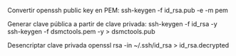 Convertir openssh public key en PEM:
ssh-keygen -f id_rsa.pub -e -m pem

Generar clave pública a partir de clave privada:
ssh-keygen -f id_rsa -y
ssh-keygen -f dsmctools.pem -y > dsmctools.pub


Desencriptar clave privada
openssl rsa -in ~/.ssh/id_rsa > id_rsa.decrypted
